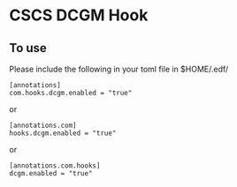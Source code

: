 # CSCS DCGM Hook

## To use
Please include the following in your toml file in $HOME/.edf/
```
[annotations]
com.hooks.dcgm.enabled = "true"
```
or
```
[annotations.com]
hooks.dcgm.enabled = "true"
```
or
```
[annotations.com.hooks]
dcgm.enabled = "true"
```
